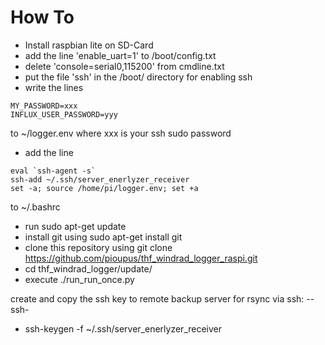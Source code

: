 # How To
- Install raspbian lite on SD-Card
- add the line 'enable_uart=1' to /boot/config.txt
- delete 'console=serial0,115200' from cmdline.txt
- put the file 'ssh' in the /boot/ directory for enabling ssh
- write the lines
```
MY_PASSWORD=xxx
INFLUX_USER_PASSWORD=yyy
```

to ~/logger.env where xxx is your ssh sudo password

- add the line 
```
eval `ssh-agent -s`
ssh-add ~/.ssh/server_enerlyzer_receiver
set -a; source /home/pi/logger.env; set +a
```

to ~/.bashrc

- run sudo apt-get update
- install git using sudo apt-get install git
- clone this repository using git clone https://github.com/pioupus/thf_windrad_logger_raspi.git
- cd thf_windrad_logger/update/
- execute ./run_run_once.py

create and copy the ssh key to remote backup server for rsync via ssh:
 --ssh-

- ssh-keygen -f ~/.ssh/server_enerlyzer_receiver
